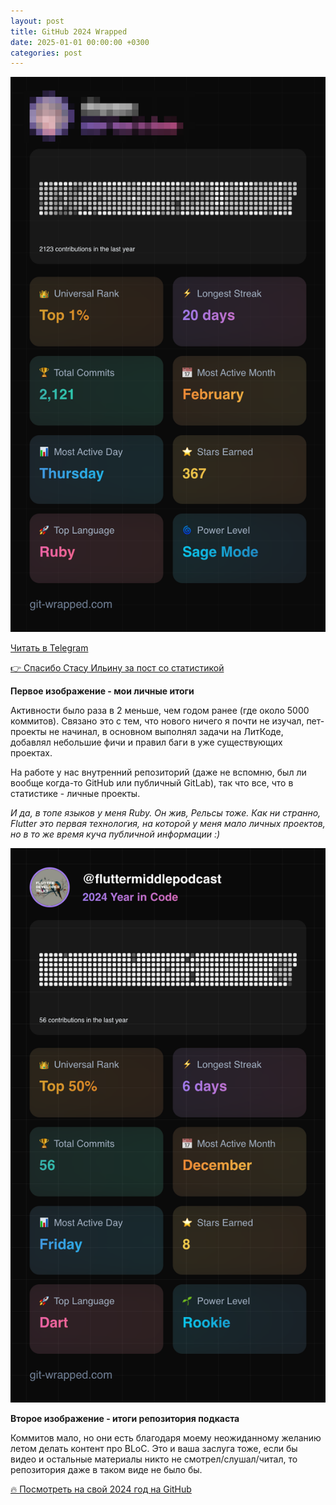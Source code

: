 ```yaml
---
layout: post
title: GitHub 2024 Wrapped
date: 2025-01-01 00:00:00 +0300
categories: post
---
```


<img src="/assets/github/2024_wrapped_personal.png" width="720"/>

[Читать в Telegram](https://t.me/fluttermiddlepodcast/367)

[👉 Спасибо Стасу Ильину за пост со статистикой](https://t.me/frezycode/514)

**Первое изображение - мои личные итоги**

Активности было раза в 2 меньше, чем годом ранее (где около 5000 коммитов). Связано это с тем, что нового ничего я почти
не изучал, пет-проекты не начинал, в основном выполнял задачи на ЛитКоде, добавлял небольшие фичи и правил баги в уже
существующих проектах.

На работе у нас внутренний репозиторий (даже не вспомню, был ли вообще когда-то GitHub или публичный GitLab), так что
все, что в статистике - личные проекты.

*И да, в топе языков у меня Ruby. Он жив, Рельсы тоже. Как ни странно, Flutter это первая технология, на которой у меня
мало личных проектов, но в то же время куча публичной информации :)*

<img src="/assets/github/2024_wrapped_podcast.png" width="720"/>

**Второе изображение - итоги репозитория подкаста**

Коммитов мало, но они есть благодаря моему неожиданному желанию летом делать контент про BLoC. Это и ваша заслуга тоже,
если бы видео и остальные материалы никто не смотрел/слушал/читал, то репозитория даже в таком виде не было бы.

[🔥 Посмотреть на свой 2024 год на GitHub](https://git-wrapped.com/)
